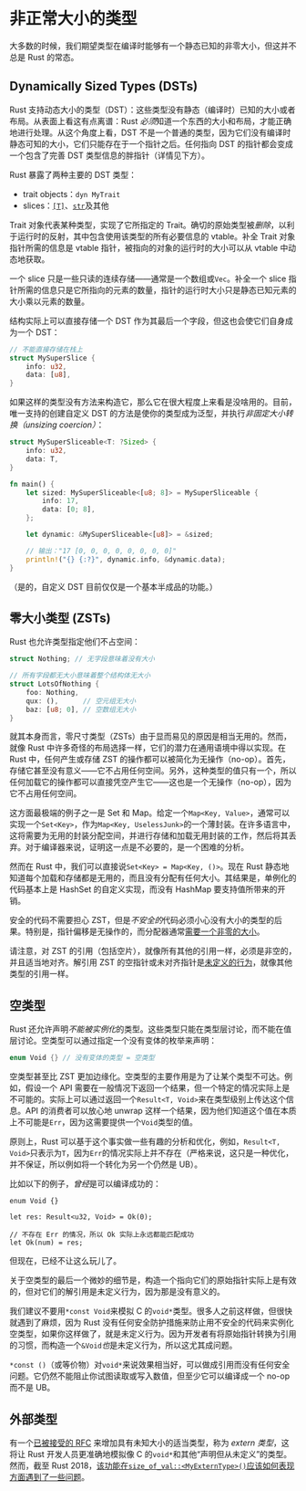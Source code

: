 # 非正常大小的类型

大多数的时候，我们期望类型在编译时能够有一个静态已知的非零大小，但这并不总是 Rust 的常态。

## Dynamically Sized Types (DSTs)

Rust 支持动态大小的类型（DST）：这些类型没有静态（编译时）已知的大小或者布局。从表面上看这有点离谱：Rust *必须*知道一个东西的大小和布局，才能正确地进行处理。从这个角度上看，DST 不是一个普通的类型，因为它们没有编译时静态可知的大小，它们只能存在于一个指针之后。任何指向 DST 的指针都会变成一个包含了完善 DST 类型信息的胖指针（详情见下方）。

Rust 暴露了两种主要的 DST 类型：

* trait objects：`dyn MyTrait`
* slices：[`[T]`][slice]、[`str`]及其他

Trait 对象代表某种类型，实现了它所指定的 Trait。确切的原始类型被*删除*，以利于运行时的反射，其中包含使用该类型的所有必要信息的 vtable。补全 Trait 对象指针所需的信息是 vtable 指针，被指向的对象的运行时的大小可以从 vtable 中动态地获取。

一个 slice 只是一些只读的连续存储——通常是一个数组或`Vec`。补全一个 slice 指针所需的信息只是它所指向的元素的数量，指针的运行时大小只是静态已知元素的大小乘以元素的数量。

结构实际上可以直接存储一个 DST 作为其最后一个字段，但这也会使它们自身成为一个 DST：

```rust
// 不能直接存储在栈上
struct MySuperSlice {
    info: u32,
    data: [u8],
}
```

如果这样的类型没有方法来构造它，那么它在很大程度上来看是没啥用的。目前，唯一支持的创建自定义 DST 的方法是使你的类型成为泛型，并执行*非固定大小转换（unsizing coercion）*：

```rust
struct MySuperSliceable<T: ?Sized> {
    info: u32,
    data: T,
}

fn main() {
    let sized: MySuperSliceable<[u8; 8]> = MySuperSliceable {
        info: 17,
        data: [0; 8],
    };

    let dynamic: &MySuperSliceable<[u8]> = &sized;

    // 输出："17 [0, 0, 0, 0, 0, 0, 0, 0]"
    println!("{} {:?}", dynamic.info, &dynamic.data);
}
```

（是的，自定义 DST 目前仅仅是一个基本半成品的功能。）

## 零大小类型 (ZSTs)

Rust 也允许类型指定他们不占空间：

```rust
struct Nothing; // 无字段意味着没有大小

// 所有字段都无大小意味着整个结构体无大小
struct LotsOfNothing {
    foo: Nothing,
    qux: (),      // 空元组无大小
    baz: [u8; 0], // 空数组无大小
}
```

就其本身而言，零尺寸类型（ZSTs）由于显而易见的原因是相当无用的。然而，就像 Rust 中许多奇怪的布局选择一样，它们的潜力在通用语境中得以实现。在 Rust 中，任何产生或存储 ZST 的操作都可以被简化为无操作（no-op）。首先，存储它甚至没有意义——它不占用任何空间。另外，这种类型的值只有一个，所以任何加载它的操作都可以直接凭空产生它——这也是一个无操作（no-op），因为它不占用任何空间。

这方面最极端的例子之一是 Set 和 Map。给定一个`Map<Key, Value>`，通常可以实现一个`Set<Key>`，作为`Map<Key, UselessJunk>`的一个薄封装。在许多语言中，这将需要为无用的封装分配空间，并进行存储和加载无用封装的工作，然后将其丢弃。对于编译器来说，证明这一点是不必要的，是一个困难的分析。

然而在 Rust 中，我们可以直接说`Set<Key> = Map<Key, ()>`。现在 Rust 静态地知道每个加载和存储都是无用的，而且没有分配有任何大小。其结果是，单例化的代码基本上是 HashSet 的自定义实现，而没有 HashMap 要支持值所带来的开销。

安全的代码不需要担心 ZST，但是*不安全的*代码必须小心没有大小的类型的后果。特别是，指针偏移是无操作的，而分配器通常[需要一个非零的大小][alloc]。

请注意，对 ZST 的引用（包括空片），就像所有其他的引用一样，必须是非空的，并且适当地对齐。解引用 ZST 的空指针或未对齐指针是[未定义的行为][ub]，就像其他类型的引用一样。

[alloc]: https://doc.rust-lang.org/std/alloc/trait.GlobalAlloc.html#tymethod.alloc
[ub]: what-unsafe-does.html

## 空类型

Rust 还允许声明*不能被实例化*的类型。这些类型只能在类型层讨论，而不能在值层讨论。空类型可以通过指定一个没有变体的枚举来声明：

```rust
enum Void {} // 没有变体的类型 = 空类型
```

空类型甚至比 ZST 更加边缘化。空类型的主要作用是为了让某个类型不可达。例如，假设一个 API 需要在一般情况下返回一个结果，但一个特定的情况实际上是不可能的。实际上可以通过返回一个`Result<T, Void>`来在类型级别上传达这个信息。API 的消费者可以放心地 unwrap 这样一个结果，因为他们知道这个值在本质上不可能是`Err`，因为这需要提供一个`Void`类型的值。

原则上，Rust 可以基于这个事实做一些有趣的分析和优化，例如，`Result<T, Void>`只表示为`T`，因为`Err`的情况实际上并不存在（严格来说，这只是一种优化，并不保证，所以例如将一个转化为另一个仍然是 UB）。

比如以下的例子，*曾经*是可以编译成功的：

```rust,compile_fail
enum Void {}

let res: Result<u32, Void> = Ok(0);

// 不存在 Err 的情况，所以 Ok 实际上永远都能匹配成功
let Ok(num) = res;
```

但现在，已经不让这么玩儿了。

关于空类型的最后一个微妙的细节是，构造一个指向它们的原始指针实际上是有效的，但对它们的解引用是未定义行为，因为那是没有意义的。

我们建议不要用`*const Void`来模拟 C 的`void*`类型。很多人之前这样做，但很快就遇到了麻烦，因为 Rust 没有任何安全防护措施来防止用不安全的代码来实例化空类型，如果你这样做了，就是未定义行为。因为开发者有将原始指针转换为引用的习惯，而构造一个`&Void`*也*是未定义行为，所以这尤其成问题。

`*const ()`（或等价物）对`void*`来说效果相当好，可以做成引用而没有任何安全问题。它仍然不能阻止你试图读取或写入数值，但至少它可以编译成一个 no-op 而不是 UB。

## 外部类型

有一个[已被接受的 RFC][extern-types] 来增加具有未知大小的适当类型，称为 *extern 类型*，这将让 Rust 开发人员更准确地模拟像 C 的`void*`和其他“声明但从未定义”的类型。然而，截至 Rust 2018，[该功能在`size_of_val::<MyExternType>()`应该如何表现方面遇到了一些问题][extern-types-issue]。

[extern-types]: https://github.com/rust-lang/rfcs/blob/master/text/1861-extern-types.md
[extern-types-issue]: https://github.com/rust-lang/rust/issues/43467
[`str`]: https://doc.rust-lang.org/std/primitive.str.html
[slice]: https://doc.rust-lang.org/std/primitive.slice.html
